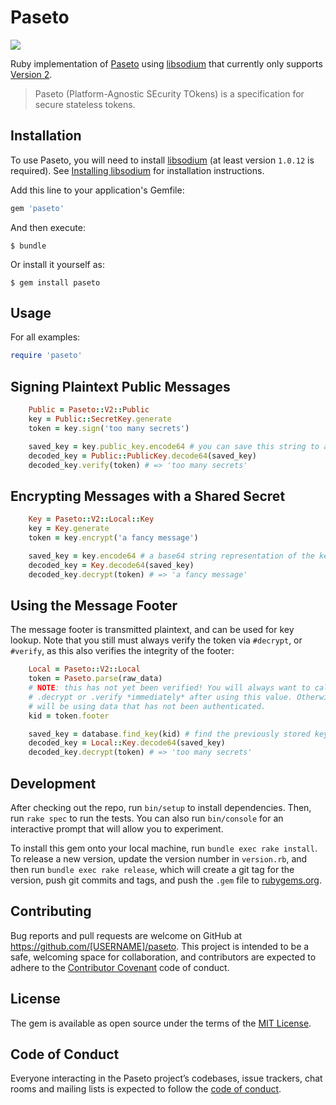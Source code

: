 # Paseto

![](https://travis-ci.org/mguymon/paseto.rb.svg?branch=master)

Ruby implementation of [Paseto](https://github.com/paragonie/paseto) using [libsodium](https://github.com/crypto-rb/rbnacl) that currently only supports [Version 2](https://github.com/paragonie/paseto/blob/master/docs/01-Protocol-Versions/Version2.md).

> Paseto (Platform-Agnostic SEcurity TOkens) is a specification for secure stateless tokens.

## Installation

To use Paseto, you will need to install [libsodium] (at least version `1.0.12` is
required). See [Installing libsodium] for installation instructions.

Add this line to your application's Gemfile:

```ruby
gem 'paseto'
```

And then execute:

    $ bundle

Or install it yourself as:

    $ gem install paseto

[libsodium]: https://github.com/jedisct1/libsodium
[Installing libsodium]: https://github.com/crypto-rb/rbnacl/wiki/Installing-libsodium

## Usage

For all examples:

```ruby
require 'paseto'
```

## Signing Plaintext Public Messages

```ruby
    Public = Paseto::V2::Public
    key = Public::SecretKey.generate
    token = key.sign('too many secrets')

    saved_key = key.public_key.encode64 # you can save this string to a db
    decoded_key = Public::PublicKey.decode64(saved_key)
    decoded_key.verify(token) # => 'too many secrets'
```

## Encrypting Messages with a Shared Secret

```ruby
    Key = Paseto::V2::Local::Key
    key = Key.generate
    token = key.encrypt('a fancy message')

    saved_key = key.encode64 # a base64 string representation of the key
    decoded_key = Key.decode64(saved_key)
    decoded_key.decrypt(token) # => 'a fancy message'
```

## Using the Message Footer

The message footer is transmitted plaintext, and can be used for key lookup.
Note that you still must always verify the token via `#decrypt`,  or `#verify`,
as this also verifies the integrity of the footer:

```ruby
    Local = Paseto::V2::Local
    token = Paseto.parse(raw_data)
    # NOTE: this has not yet been verified! You will always want to call
    # .decrypt or .verify *immediately* after using this value. Otherwise, you
    # will be using data that has not been authenticated.
    kid = token.footer

    saved_key = database.find_key(kid) # find the previously stored key
    decoded_key = Local::Key.decode64(saved_key)
    decoded_key.decrypt(token) # => 'too many secrets'
```

## Development

After checking out the repo, run `bin/setup` to install dependencies. Then, run `rake spec` to run the tests. You can also run `bin/console` for an interactive prompt that will allow you to experiment.

To install this gem onto your local machine, run `bundle exec rake install`. To release a new version, update the version number in `version.rb`, and then run `bundle exec rake release`, which will create a git tag for the version, push git commits and tags, and push the `.gem` file to [rubygems.org](https://rubygems.org).

## Contributing

Bug reports and pull requests are welcome on GitHub at https://github.com/[USERNAME]/paseto. This project is intended to be a safe, welcoming space for collaboration, and contributors are expected to adhere to the [Contributor Covenant](http://contributor-covenant.org) code of conduct.

## License

The gem is available as open source under the terms of the [MIT License](https://opensource.org/licenses/MIT).

## Code of Conduct

Everyone interacting in the Paseto project’s codebases, issue trackers, chat rooms and mailing lists is expected to follow the [code of conduct](https://github.com/[USERNAME]/paseto/blob/master/CODE_OF_CONDUCT.md).
